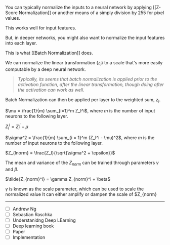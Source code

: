 You can typically normalize the inputs to a neural network by applying [[Z-Score Normalization]] or another means of a simply division by $255$ for pixel values.

This works well for input features.

But, in deeper networks, you might also want to normalize the input features into each layer.

This is what [[Batch Normalization]] does.

We can normalize the linear transformation $(z_{l}$) to a scale that's more easily computable by a deep neural network.

> *Typically, its seems that batch normalization is applied prior to the activation function, after the linear transformation, though doing after the activation can work as well.* 

Batch Normalization can then be applied per layer to the weighted sum, $z_l$.

$\mu = \frac{1}{m} \sum_{i=1}^m Z_l^i$, where $m$ is the number of input neurons to the following layer.
	
$Z_l^i = Z_l^i - \mu$

$\sigma^2 = \frac{1}{m} \sum_{i = 1}^m (Z_l^i - \mu)^2$, where $m$ is the number of input neurons to the following layer.

$Z_{lnorm} = \frac{Z_l}{\sqrt{\sigma^2 + \epsilon}}$

The mean and variance of the $Z_{norm}$ can be trained through parameters $\gamma$ and $\beta$.

$\tilde{Z_{norm}^i} = \gamma Z_{norm}^i + \beta$

$\gamma$ is known as the scale parameter, which can be used to scale the normalized value It can either amplify or dampen the scale of $Z_{norm}


---

- [ ] Andrew Ng
- [ ] Sebastian Raschka
- [ ] Understanidng Deep LEarning
- [ ] Deep learning book
- [ ] Paper
- [ ] Implementation